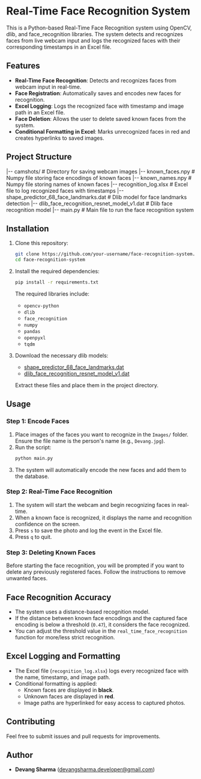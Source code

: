 # Real-Time Face Recognition System

This is a Python-based Real-Time Face Recognition system using OpenCV, dlib, and face_recognition libraries. The system detects and recognizes faces from live webcam input and logs the recognized faces with their corresponding timestamps in an Excel file.

## Features

- **Real-Time Face Recognition**: Detects and recognizes faces from webcam input in real-time.
- **Face Registration**: Automatically saves and encodes new faces for recognition.
- **Excel Logging**: Logs the recognized face with timestamp and image path in an Excel file.
- **Face Deletion**: Allows the user to delete saved known faces from the system.
- **Conditional Formatting in Excel**: Marks unrecognized faces in red and creates hyperlinks to saved images.

## Project Structure

|-- camshots/ # Directory for saving webcam images |-- known_faces.npy # Numpy file storing face encodings of known faces |-- known_names.npy # Numpy file storing names of known faces |-- recognition_log.xlsx # Excel file to log recognized faces with timestamps |-- shape_predictor_68_face_landmarks.dat # Dlib model for face landmarks detection |-- dlib_face_recognition_resnet_model_v1.dat # Dlib face recognition model |-- main.py # Main file to run the face recognition system

## Installation

1. Clone this repository:
   ```bash
   git clone https://github.com/your-username/face-recognition-system.git
   cd face-recognition-system
   ```
2. Install the required dependencies:
   ```bash
   pip install -r requirements.txt
   ```
   The required libraries include:
   - `opencv-python`
   - `dlib`
   - `face_recognition`
   - `numpy`
   - `pandas`
   - `openpyxl`
   - `tqdm`
3. Download the necessary dlib models:

   - [shape_predictor_68_face_landmarks.dat](http://dlib.net/files/shape_predictor_68_face_landmarks.dat.bz2)
   - [dlib_face_recognition_resnet_model_v1.dat](http://dlib.net/files/dlib_face_recognition_resnet_model_v1.dat.bz2)

   Extract these files and place them in the project directory.

## Usage

### Step 1: Encode Faces

1. Place images of the faces you want to recognize in the `Images/` folder. Ensure the file name is the person's name (e.g., `Devang.jpg`).
2. Run the script:
   ```bash
   python main.py
   ```
3. The system will automatically encode the new faces and add them to the database.

### Step 2: Real-Time Face Recognition

1. The system will start the webcam and begin recognizing faces in real-time.
2. When a known face is recognized, it displays the name and recognition confidence on the screen.
3. Press `s` to save the photo and log the event in the Excel file.
4. Press `q` to quit.

### Step 3: Deleting Known Faces

Before starting the face recognition, you will be prompted if you want to delete any previously registered faces. Follow the instructions to remove unwanted faces.

## Face Recognition Accuracy

- The system uses a distance-based recognition model.
- If the distance between known face encodings and the captured face encoding is below a threshold (`0.47`), it considers the face recognized.
- You can adjust the threshold value in the `real_time_face_recognition` function for more/less strict recognition.

## Excel Logging and Formatting

- The Excel file (`recognition_log.xlsx`) logs every recognized face with the name, timestamp, and image path.
- Conditional formatting is applied:
  - Known faces are displayed in **black**.
  - Unknown faces are displayed in **red**.
  - Image paths are hyperlinked for easy access to captured photos.

## Contributing

Feel free to submit issues and pull requests for improvements.

## Author

- **Devang Sharma** (devangsharma.developer@gmail.com)
